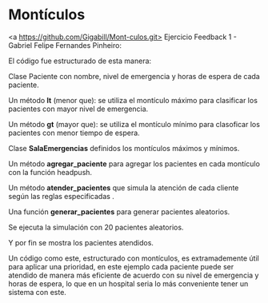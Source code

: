 # Montículos
<a https://github.com/Gigabill/Mont-culos.git>
Ejercicio Feedback 1 - Gabriel Felipe Fernandes Pinheiro:

El código fue estructurado de esta manera:

Clase Paciente con nombre, nivel de emergencia y horas de espera de cada paciente.

Un método __lt__ (menor que): se utiliza el montículo máximo para clasificar los pacientes con mayor nivel de emergencia.

Un método __gt__ (mayor que): se utiliza el montículo mínimo para clasoficar los pacientes con menor tiempo de espera.

Clase __SalaEmergencias__ definidos los montículos máximos y mínimos.

Un método __agregar_paciente__ para agregar los pacientes en cada montículo con la función headpush.

Un método __atender_pacientes__ que simula la atención de cada cliente según las reglas especificadas .

Una función __generar_pacientes__ para generar pacientes aleatorios.

Se ejecuta la simulación con 20 pacientes aleatorios.

Y por fin se mostra los pacientes atendidos.

Un código como este, estructurado con montículos, es extramademente útil para aplicar una prioridad, en este ejemplo cada paciente puede ser atendido de manera más eficiente de acuerdo con su nivel de emergencia y horas de espera, lo que en un hospital seria lo más conveniente tener un sistema con este.

